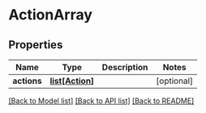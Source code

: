 # ActionArray

## Properties
Name | Type | Description | Notes
------------ | ------------- | ------------- | -------------
**actions** | [**list[Action]**](Action.md) |  | [optional] 

[[Back to Model list]](../README.md#documentation-for-models) [[Back to API list]](../README.md#documentation-for-api-endpoints) [[Back to README]](../README.md)



